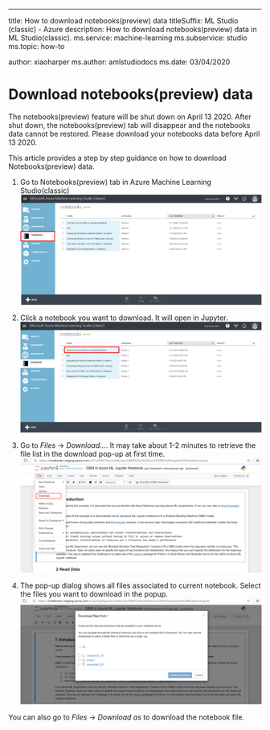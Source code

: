 ---
title: How to download notebooks(preview) data
titleSuffix: ML Studio (classic) - Azure
description: How to download notebooks(preview) data in ML Studio(classic). 
ms.service: machine-learning
ms.subservice: studio
ms.topic: how-to

author: xiaoharper
ms.author: amlstudiodocs
ms.date: 03/04/2020


# Download notebooks(preview) data

The notebooks(preview) feature will be shut down on April 13 2020. After shut down, the notebooks(preview) tab will disappear and the notebooks data cannot be restored. Please download your notebooks data before April 13 2020.


This article provides a step by step guidance on how to download Notebooks(preview) data.


1. Go to Notebooks(preview) tab in Azure Machine Learning Studio(classic)
![notebook-list!](./media/download-notebooks/notebooks-list.png)



2. Click a notebook you want to download. It will open in Jupyter. 
![click a notebooks](./media/download-notebooks/click-notebook.png)

3. Go to *Files* -> *Download...*. It may take about 1-2 minutes to retrieve the file list in the download pop-up at first time.
![files download](./media/download-notebooks/file-option.png)

4. The pop-up dialog shows all files associated to current notebook. Select the files you want to download in the popup.
![pop up](./media/download-notebooks/download-popup.png)

You can also go to *Files* -> *Download as* to download the notebook file. 
